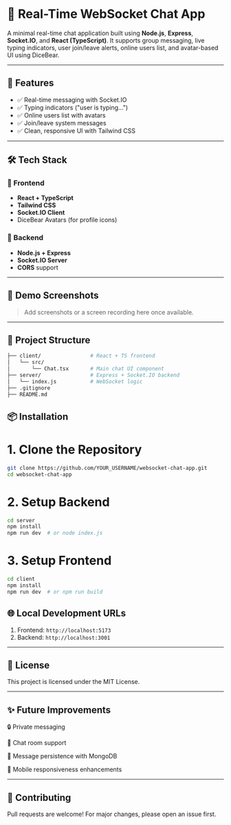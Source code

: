 # 💬 Real-Time WebSocket Chat App

A minimal real-time chat application built using **Node.js**, **Express**, **Socket.IO**, and **React (TypeScript)**. It supports group messaging, live typing indicators, user join/leave alerts, online users list, and avatar-based UI using DiceBear.

---

## 🚀 Features

- ✅ Real-time messaging with Socket.IO
- ✅ Typing indicators ("user is typing...")
- ✅ Online users list with avatars
- ✅ Join/leave system messages
- ✅ Clean, responsive UI with Tailwind CSS

---

## 🛠 Tech Stack

### 🔗 Frontend
- **React + TypeScript**
- **Tailwind CSS**
- **Socket.IO Client**
- DiceBear Avatars (for profile icons)

### 🔌 Backend
- **Node.js + Express**
- **Socket.IO Server**
- **CORS** support

---

## 📸 Demo Screenshots

> Add screenshots or a screen recording here once available.

---

## 📁 Project Structure

```bash
├── client/                # React + TS frontend
│   └── src/
│       └── Chat.tsx       # Main chat UI component
├── server/                # Express + Socket.IO backend
│   └── index.js           # WebSocket logic
├── .gitignore
├── README.md
```

## 📦 Installation

# 1. Clone the Repository

```bash
git clone https://github.com/YOUR_USERNAME/websocket-chat-app.git
cd websocket-chat-app
```

# 2. Setup Backend

```bash
cd server
npm install
npm run dev  # or node index.js
```

# 3. Setup Frontend

```bash
cd client
npm install
npm run dev  # or npm run build
```

## 🌐 Local Development URLs

1. Frontend: `http://localhost:5173`
2. Backend: `http://localhost:3001`

---

## 📝 License

This project is licensed under the MIT License.

---

## ✨ Future Improvements
🔒 Private messaging

💬 Chat room support

💾 Message persistence with MongoDB

📱 Mobile responsiveness enhancements

---

## 🙌 Contributing

Pull requests are welcome! For major changes, please open an issue first.